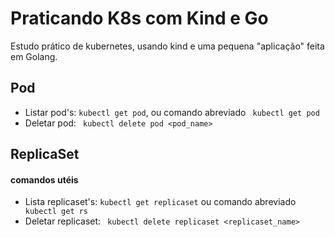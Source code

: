 # Praticando K8s com Kind e Go
Estudo prático de kubernetes, usando kind e uma pequena "aplicação" feita em Golang.

## Pod
* Listar pod's: ``` kubectl get pod ```, ou comando abreviado ``` kubectl get pod```
* Deletar pod: ``` kubectl delete pod <pod_name>```

## ReplicaSet
#### comandos utéis
* Lista replicaset's: ``` kubectl get replicaset ``` ou comando abreviado ``` kubectl get rs```
* Deletar replicaset: ``` kubectl delete replicaset <replicaset_name>```